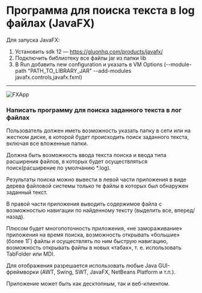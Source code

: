 # Программа для поиска текста в log файлах (JavaFX)

Для запуска JavaFX: 
1. Установить sdk 12 — https://gluonhq.com/products/javafx/
2. Подключить библиотеку все файлы jar из папки lib
3. В Run добавить new configuration и указать в VM Options (--module-path "PATH_TO_LIBRARY_JAR" --add-modules javafx.controls,javafx.fxml)

-----
![FXApp](https://user-images.githubusercontent.com/35997083/61596915-1a2c2400-ac12-11e9-88aa-b8914e5b36a6.png)

### Написать программу для поиска заданного текста в лог файлах

Пользователь должен иметь возможность указать папку в сети или на жестком диске, в которой будет происходить поиск заданного текста, включая все вложенные папки.

Должна быть возможность ввода текста поиска и ввода типа расширения файлов, в которых будет осуществляться поиск(расширение по умолчанию *.log).

Результаты поиска можно вывести в левой части приложения в виде дерева файловой системы только те файлы в которых был обнаружен заданный текст.

В правой части приложения выводить содержимое файла с возможностью навигации по найденному тексту (выделить все, вперед/назад).

Плюсом будет многопоточность приложения, «не замораживание» приложения на время поиска, возможность открывать «большие» (более 1Г) файлы и осуществлять по ним быструю навигацию, возможность открывать файлы в новых «табах», т. е. использовать TabFolder или MDI.

Для отображения разрешается использовать любые Java GUI-фреймворки (AWT, Swing, SWT, JavaFX, NetBeans Platform и т.п.).

Приложение может быть как десктопным, так и веб-клиентом.
